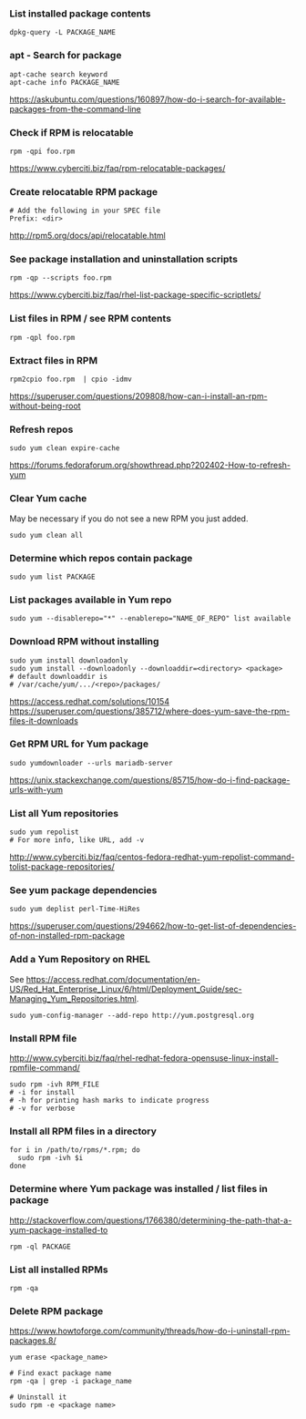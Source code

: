 ### List installed package contents

```
dpkg-query -L PACKAGE_NAME
```


### apt - Search for package

```
apt-cache search keyword
apt-cache info PACKAGE_NAME
```

https://askubuntu.com/questions/160897/how-do-i-search-for-available-packages-from-the-command-line


### Check if RPM is relocatable

```
rpm -qpi foo.rpm
```

https://www.cyberciti.biz/faq/rpm-relocatable-packages/


### Create relocatable RPM package

```
# Add the following in your SPEC file
Prefix: <dir>
```

http://rpm5.org/docs/api/relocatable.html


### See package installation and uninstallation scripts

```
rpm -qp --scripts foo.rpm
```

https://www.cyberciti.biz/faq/rhel-list-package-specific-scriptlets/


### List files in RPM / see RPM contents

```
rpm -qpl foo.rpm
```


### Extract files in RPM

```
rpm2cpio foo.rpm  | cpio -idmv
```

https://superuser.com/questions/209808/how-can-i-install-an-rpm-without-being-root


### Refresh repos

```
sudo yum clean expire-cache
```

https://forums.fedoraforum.org/showthread.php?202402-How-to-refresh-yum


### Clear Yum cache

May be necessary if you do not see a new RPM you just added.

```
sudo yum clean all
```


### Determine which repos contain package

```
sudo yum list PACKAGE
```


### List packages available in Yum repo

```
sudo yum --disablerepo="*" --enablerepo="NAME_OF_REPO" list available
```


### Download RPM without installing

```
sudo yum install downloadonly
sudo yum install --downloadonly --downloaddir=<directory> <package>
# default downloaddir is
# /var/cache/yum/.../<repo>/packages/
```

https://access.redhat.com/solutions/10154
https://superuser.com/questions/385712/where-does-yum-save-the-rpm-files-it-downloads


### Get RPM URL for Yum package

```
sudo yumdownloader --urls mariadb-server
```

https://unix.stackexchange.com/questions/85715/how-do-i-find-package-urls-with-yum


### List all Yum repositories

```
sudo yum repolist
# For more info, like URL, add -v
```

http://www.cyberciti.biz/faq/centos-fedora-redhat-yum-repolist-command-tolist-package-repositories/


### See yum package dependencies

```
sudo yum deplist perl-Time-HiRes
```

https://superuser.com/questions/294662/how-to-get-list-of-dependencies-of-non-installed-rpm-package


### Add a Yum Repository on RHEL

See https://access.redhat.com/documentation/en-US/Red_Hat_Enterprise_Linux/6/html/Deployment_Guide/sec-Managing_Yum_Repositories.html.

```
sudo yum-config-manager --add-repo http://yum.postgresql.org
```


### Install RPM file

http://www.cyberciti.biz/faq/rhel-redhat-fedora-opensuse-linux-install-rpmfile-command/

```
sudo rpm -ivh RPM_FILE
# -i for install
# -h for printing hash marks to indicate progress
# -v for verbose
```


### Install all RPM files in a directory

```
for i in /path/to/rpms/*.rpm; do
  sudo rpm -ivh $i
done
```


### Determine where Yum package was installed / list files in package

http://stackoverflow.com/questions/1766380/determining-the-path-that-a-yum-package-installed-to

```
rpm -ql PACKAGE
```


### List all installed RPMs

```
rpm -qa
```


### Delete RPM package

https://www.howtoforge.com/community/threads/how-do-i-uninstall-rpm-packages.8/

```
yum erase <package_name>

# Find exact package name
rpm -qa | grep -i package_name

# Uninstall it
sudo rpm -e <package name>
```